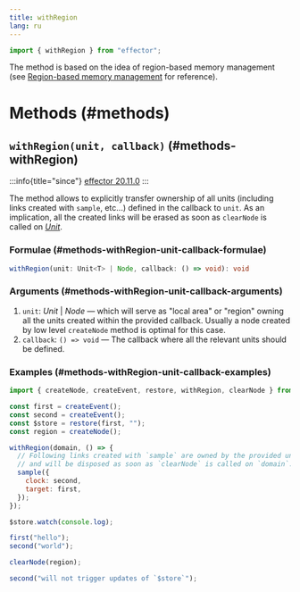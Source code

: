 ```yaml
---
title: withRegion
lang: ru
---
```


```ts
import { withRegion } from "effector";
```

The method is based on the idea of region-based memory management (see [Region-based memory management](https://en.wikipedia.org/wiki/Region-based_memory_management) for reference).

# Methods (#methods)

## `withRegion(unit, callback)` (#methods-withRegion)

:::info{title="since"}
[effector 20.11.0](https://changelog.effector.dev/#effector-20-11-0)
:::

The method allows to explicitly transfer ownership of all units (including links created with `sample`, etc...) defined in the callback to `unit`. As an implication, all the created links will be erased as soon as `clearNode` is called on [_Unit_](/en/explanation/glossary#unit).

### Formulae (#methods-withRegion-unit-callback-formulae)

```ts
withRegion(unit: Unit<T> | Node, callback: () => void): void
```

### Arguments (#methods-withRegion-unit-callback-arguments)

1. `unit`: _Unit_ | _Node_ — which will serve as "local area" or "region" owning all the units created within the provided callback. Usually a node created by low level `createNode` method is optimal for this case.
2. `callback`: `() => void` — The callback where all the relevant units should be defined.

### Examples (#methods-withRegion-unit-callback-examples)

```js
import { createNode, createEvent, restore, withRegion, clearNode } from "effector";

const first = createEvent();
const second = createEvent();
const $store = restore(first, "");
const region = createNode();

withRegion(domain, () => {
  // Following links created with `sample` are owned by the provided unit `domain`
  // and will be disposed as soon as `clearNode` is called on `domain`.
  sample({
    clock: second,
    target: first,
  });
});

$store.watch(console.log);

first("hello");
second("world");

clearNode(region);

second("will not trigger updates of `$store`");
```
